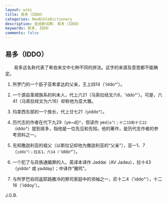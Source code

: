 ```yaml
---
layout: wiki
title: 易多（IDDO）
categories: NewBibleDictionary
description: 圣经新词典: 易多（IDDO）
keywords: 易多, IDDO
comments: false
---
```


## 易多（IDDO）

　　易多这名称代表了希伯来文中七种不同的拼法。这字的来源及意思都不能确定。

1. 所罗门的一个臣子亚希拿达的父亲，王上四14（'iddo^'）。

2. 一个源自革顺族系的利未人，代上六21（马索拉经文六6，'iddo^'）。可是，六41（马索拉经文为六16）却称他为亚大雅。

3. 玛拿西东部的一个族长，代上廿七21（yiddo^）。

4. 历代志的作者在代下九29（ye~d[i^，但读作 ye`d[o^）；十二15和十三22（`iddo^）提到易多，指他是一位先见和先知。他的著作，是历代志作者的参考资料之一。

5. 先知撒迦利亚的祖父（以斯拉记却他为撒迦利亚的“父亲”），亚一1、7（`iddo^）；拉五1，六14（'`iddo^'）。

6. 一个犯了与异族通婚罪的人。英译本译作 Jaddai（AV Jadau），拉十43（yiddo^ 或 yadday）；中译作“雅玳”。

7. 与所罗巴伯同返耶路撒冷的祭司家庭中的领袖之一，尼十二4（'iddo^'），十二16（'iddoy'）。

J.G.B.










